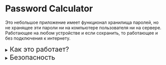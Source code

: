 # Password Calculator

Это небольшое приложение имеет функционал хранилища паролей, но не хранящее эти пароли ни на компьютере пользователя ни на сервере. Работающее на любом устройстве и если сохранить, то работающее и без подключения к интернету.

<details>
<summary><span style="font-size: 16pt;">Как это работает?</summary>

В основе лежит мастер пароль который необходимо придумать и запомнить. Из комбинации мастер пароля и названия сайта генерируется пароль для этого сайта. Так как пара мастер пароль и название сайта при каждой повторной генерации дает одинаковый результат, генерируемые пароли нет необходимости сохранять.

----------------

</details>

<details>
<summary><span style="font-size: 16pt;">Безопасность <span></summary>

Данное приложение гарантирует отсутствие хранения или передачи паролей третьим лицам следующим: 
+ Приложение может работать без подключения к интернету; 
+ Не использует фреймворки или библиотеки сторонних разработчиков, за исключением браузера; 
+ Является open-source проектом и доступно для изучения исходного кода. Можно самостоятельно убедиться что все чисто.

<span> Преимущества: <span><br>
+ Достаточно помнить всего лишь один мастер пароль, но для каждого сайта генерируется уникальный;
+ Генерируемые пароли имеют случайный набор символов, хуже поддаются брутфорсу;
+ Так как приложение не хранит пароли, эти пароли не подвержены утечки при взломах;
+ Быстрая смена генерируемого пароля, добавление всего одного символа или изменение версии создает новый уникальный пароль.

<span> Недостатки: <span><br>
+ Утечка мастер пароля открывает доступ ко всем паролям;
+ Один мастер пароль проще поддается брутфорсу.

Перечисленные риски появляются если злоумышленник в курсе об использовании Password Calculator для генерации паролей. Риски можно контролировать если нигде не записывать пароль, а сам пароль придумать как можно длиннее с применением различных символов.

----------------

</details>